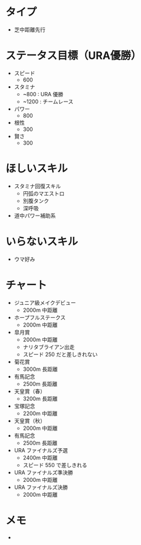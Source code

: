 
# タイプ
- 芝中距離先行

# ステータス目標（URA優勝）
- スピード
    - 600
- スタミナ
    - ~800 : URA 優勝
    - ~1200 : チームレース
- パワー
    - 800
- 根性
    - 300
- 賢さ
    - 300

# ほしいスキル
- スタミナ回復スキル
    - 円弧のマエストロ
    - 別腹タンク
    - 深呼吸
- 道中パワー補助系

# いらないスキル
- ウマ好み

# チャート
- ジュニア級メイクデビュー
    - 2000m 中距離
- ホープフルステークス
    - 2000m 中距離
- 皐月賞
    - 2000m 中距離
    - ナリタブライアン出走
    - スピード 250 だと差しきれない
- 菊花賞
    - 3000m 長距離
- 有馬記念
    - 2500m 長距離
- 天皇賞（春）
    - 3200m 長距離
- 宝塚記念
    - 2200m 中距離
- 天皇賞（秋）
    - 2000m 中距離
- 有馬記念
    - 2500m 長距離
- URA ファイナルズ予選
    - 2400m 中距離
    - スピード 550 で差しきれる
- URA ファイナルズ準決勝
    - 2000m 中距離
- URA ファイナルズ決勝
    - 2000m 中距離

# メモ
- 